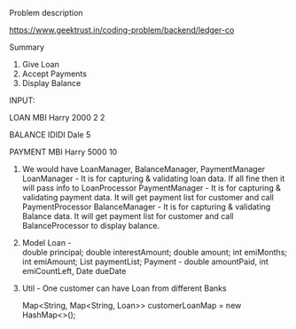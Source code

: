 Problem description

https://www.geektrust.in/coding-problem/backend/ledger-co

Summary
1. Give Loan
2. Accept Payments
3. Display Balance

INPUT:

LOAN MBI Harry 2000 2 2

BALANCE IDIDI Dale 5

PAYMENT MBI Harry 5000 10


1. We would have LoanManager, BalanceManager, PaymentManager
   LoanManager - It is for capturing & validating loan data. If all fine then it will pass info to LoanProcessor
   PaymentManager - It is for capturing & validating payment data. It will get payment list for customer and call PaymentProcessor
   BalanceManager - It is for capturing & validating Balance data. It will get payment list for customer and call BalanceProcessor to 
                    display balance.
2. Model 
   Loan -   
        double principal; double interestAmount; double amount; int emiMonths; int emiAmount; List<Payment> paymentList;
   Payment -
        double amountPaid, int emiCountLeft, Date dueDate

3. Util - One customer can have Loan from different Banks
   
    Map<String, Map<String, Loan>> customerLoanMap = new HashMap<>();
